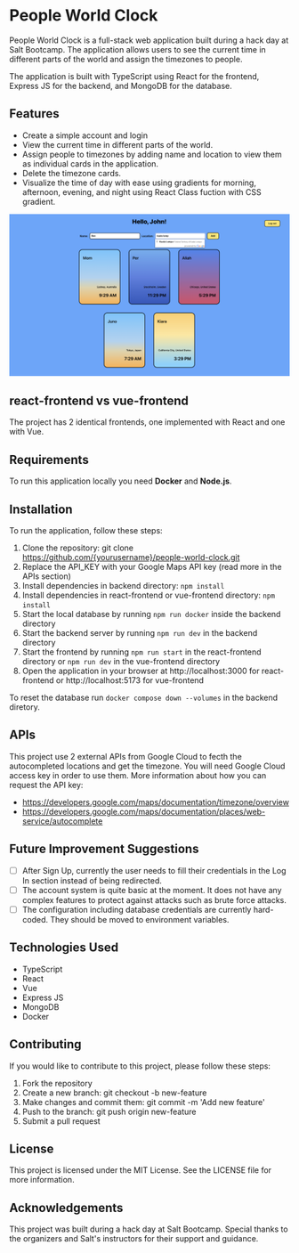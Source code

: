 # People World Clock
People World Clock is a full-stack web application built during a hack day at Salt Bootcamp. The application allows users to see the current time in different parts of the world and assign the timezones to people.

The application is built with TypeScript using React for the frontend, Express JS for the backend, and MongoDB for the database.

## Features
- Create a simple account and login
- View the current time in different parts of the world.
- Assign people to timezones by adding name and location to view them as individual cards in the application.
- Delete the timezone cards.
- Visualize the time of day with ease using gradients for morning, afternoon, evening, and night using React Class fuction with CSS gradient. 

![Screenshot](./screenshot.png)

## react-frontend vs vue-frontend
The project has 2 identical frontends, one implemented with React and one with Vue.

## Requirements
To run this application locally you need **Docker** and **Node.js**.

## Installation
To run the application, follow these steps:

1. Clone the repository: git clone https://github.com/{yourusername}/people-world-clock.git
1. Replace the API_KEY with your Google Maps API key (read more in the APIs section)
1. Install dependencies in backend directory: `npm install`
1. Install dependencies in react-frontend or vue-frontend directory: `npm install`
1. Start the local database by running `npm run docker` inside the backend directory
1. Start the backend server by running `npm run dev` in the backend directory
1. Start the frontend by running `npm run start` in the react-frontend directory or `npm run dev` in the vue-frontend directory
1. Open the application in your browser at http://localhost:3000 for react-frontend or http://localhost:5173 for vue-frontend

To reset the database run `docker compose down --volumes` in the backend diretory.

## APIs
This project use 2 external APIs from Google Cloud to fecth the autocompleted locations and get the timezone. You will need Google Cloud access key
in order to use them. More information about how you can request the API key:

- https://developers.google.com/maps/documentation/timezone/overview
- https://developers.google.com/maps/documentation/places/web-service/autocomplete

## Future Improvement Suggestions
- [ ] After Sign Up, currently the user needs to fill their credentials in the Log In section instead of being redirected.
- [ ] The account system is quite basic at the moment. It does not have any complex features to protect against attacks such as brute force attacks.
- [ ] The configuration including database credentials are currently hard-coded. They should be moved to environment variables.

## Technologies Used
- TypeScript
- React
- Vue
- Express JS
- MongoDB
- Docker

## Contributing
If you would like to contribute to this project, please follow these steps:

1. Fork the repository
2. Create a new branch: git checkout -b new-feature
3. Make changes and commit them: git commit -m 'Add new feature'
4. Push to the branch: git push origin new-feature
5. Submit a pull request

## License
This project is licensed under the MIT License. See the LICENSE file for more information.

## Acknowledgements
This project was built during a hack day at Salt Bootcamp. Special thanks to the organizers and Salt's instructors for their support and guidance.